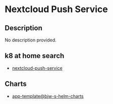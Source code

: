 # Nextcloud Push Service

## Description

No description provided.

## k8 at home search

- [nextcloud-push-service](https://nanne.dev/k8s-at-home-search/#/nextcloud-push-service)

## Charts

- [app-template@bjw-s-helm-charts](https://bjw-s.github.io/helm-charts/)
